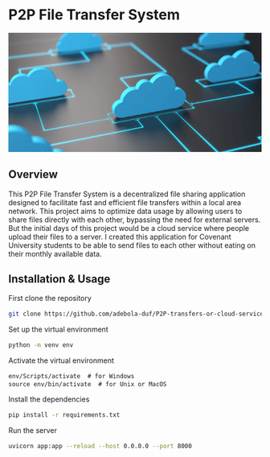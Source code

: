 # P2P File Transfer System
![Project Logo](static/cloud.png)

## Overview
This P2P File Transfer System is a decentralized file sharing application designed to facilitate fast and efficient file transfers within a local area network. This project aims to optimize data usage by allowing users to share files directly with each other, bypassing the need for external servers. But the initial days of this project would be a cloud service where people upload their files to a server. I created this application for Covenant University students to be able to send files to each other without eating on their monthly available data.

## Installation & Usage

First clone the repository
```sh
git clone https://github.com/adebola-duf/P2P-transfers-or-cloud-services.git
```

Set up the virtual environment
```sh
python -m venv env
```

Activate the virtual environment
```
env/Scripts/activate  # for Windows
source env/bin/activate  # for Unix or MacOS
```

Install the dependencies
```sh
pip install -r requirements.txt
```

Run the server
```sh
uvicorn app:app --reload --host 0.0.0.0 --port 8000
```

